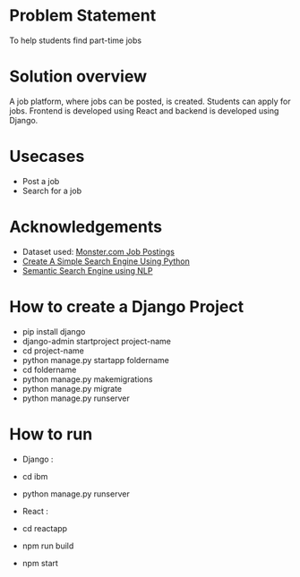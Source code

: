 # Problem Statement
To help students find part-time jobs

# Solution overview
A job platform, where jobs can be posted, is created. Students can apply for jobs. Frontend is developed using React and backend is developed using Django.

# Usecases
- Post a job
- Search for a job



# Acknowledgements
- Dataset used: [Monster.com Job Postings](https://www.kaggle.com/code/residentmario/exploring-monster-com-job-postings/data)
- [Create A Simple Search Engine Using Python](https://towardsdatascience.com/create-a-simple-search-engine-using-python-412587619ff5)
- [Semantic Search Engine using NLP](https://www.kaggle.com/code/ajitrajput/semantic-search-engine-using-nlp/notebook)

# How to create a Django Project
- pip install django
- django-admin startproject project-name
- cd project-name
- python manage.py startapp foldername
- cd foldername
- python manage.py makemigrations
- python manage.py migrate
- python manage.py runserver

# How to run
- Django :
- cd ibm
- python manage.py runserver

- React :
- cd reactapp
- npm run build
- npm start
